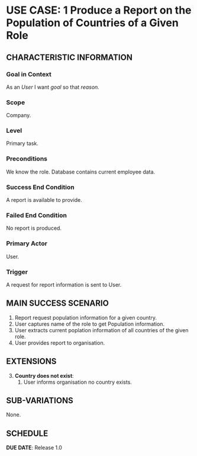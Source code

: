 # USE CASE: 1 Produce a Report on the Population of Countries of a Given Role

## CHARACTERISTIC INFORMATION

### Goal in Context

As an *User* I want *goal* so that *reason.*

### Scope

Company.

### Level

Primary task.

### Preconditions

We know the role.  Database contains current employee data.

### Success End Condition

A report is available to provide.

### Failed End Condition

No report is produced.

### Primary Actor

User.

### Trigger

A request for report information is sent to User.

## MAIN SUCCESS SCENARIO

1. Report request population information for a given country.
2. User captures name of the role to get Population information.
3. User extracts current poplation information of all countries of the given role.
4. User provides report to organisation.

## EXTENSIONS

3. **Country does not exist**:
    1. User informs organisation no country exists.

## SUB-VARIATIONS

None.

## SCHEDULE

**DUE DATE**: Release 1.0